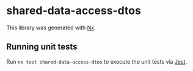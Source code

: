 # shared-data-access-dtos

This library was generated with [Nx](https://nx.dev).

## Running unit tests

Run `nx test shared-data-access-dtos` to execute the unit tests via [Jest](https://jestjs.io).
